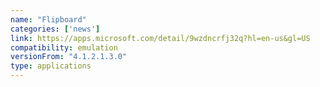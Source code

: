 ```yaml
---
name: "Flipboard"
categories: ['news']
link: https://apps.microsoft.com/detail/9wzdncrfj32q?hl=en-us&gl=US
compatibility: emulation
versionFrom: "4.1.2.1.3.0"
type: applications
---
```


